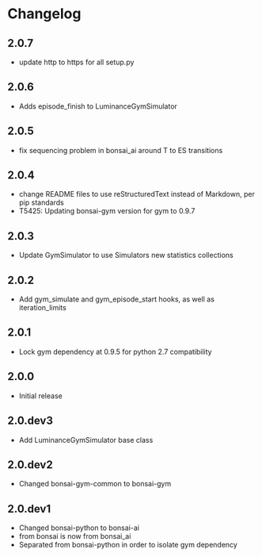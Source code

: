 # Changelog

## 2.0.7
- update http to https for all setup.py

## 2.0.6
- Adds episode_finish to LuminanceGymSimulator

## 2.0.5
- fix sequencing problem in bonsai_ai around T to ES transitions

## 2.0.4
- change README files to use reStructuredText instead of Markdown, per pip standards
- T5425: Updating bonsai-gym version for gym to 0.9.7

## 2.0.3
- Update GymSimulator to use Simulators new statistics collections

## 2.0.2
- Add gym_simulate and gym_episode_start hooks, as well as iteration_limits

## 2.0.1
- Lock gym dependency at 0.9.5 for python 2.7 compatibility

## 2.0.0
- Initial release

## 2.0.dev3
- Add LuminanceGymSimulator base class

## 2.0.dev2
- Changed bonsai-gym-common to bonsai-gym

## 2.0.dev1
- Changed bonsai-python to bonsai-ai
- from bonsai is now from bonsai_ai
- Separated from bonsai-python in order to isolate gym dependency
